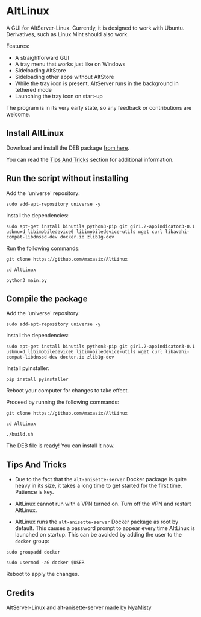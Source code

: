 # AltLinux

A GUI for AltServer-Linux. Currently, it is designed to work with Ubuntu. Derivatives, such as Linux Mint should also work.

Features:
- A straightforward GUI
- A tray menu that works just like on Windows
- Sideloading AltStore
- Sideloading other apps without AltStore
- While the tray icon is present, AltServer runs in the background in tethered mode
- Launching the tray icon on start-up

The program is in its very early state, so any feedback or contributions are welcome.

## Install AltLinux

Download and install the DEB package [from here](https://github.com/maxasix/AltLinux/releases). 

You can read the [Tips And Tricks](#tips-and-tricks) section for additional information.

## Run the script without installing
Add the 'universe' repository:

```
sudo add-apt-repository universe -y
```

Install the dependencies:
```
sudo apt-get install binutils python3-pip git gir1.2-appindicator3-0.1 usbmuxd libimobiledevice6 libimobiledevice-utils wget curl libavahi-compat-libdnssd-dev docker.io zlib1g-dev
``` 

Run the following commands:
```
git clone https://github.com/maxasix/AltLinux
```  

```
cd AltLinux
```  

```
python3 main.py
```  

## Compile the package
Add the 'universe' repository:

```
sudo add-apt-repository universe -y
```

Install the dependencies:
```
sudo apt-get install binutils python3-pip git gir1.2-appindicator3-0.1 usbmuxd libimobiledevice6 libimobiledevice-utils wget curl libavahi-compat-libdnssd-dev docker.io zlib1g-dev
```  
  
Install pyinstaller:
```  
pip install pyinstaller
```  

Reboot your computer for changes to take effect.

Proceed by running the following commands:
```
git clone https://github.com/maxasix/AltLinux
```  

```
cd AltLinux
```  

```
./build.sh
```  

The DEB file is ready! You can install it now.

## Tips And Tricks

- Due to the fact that the `alt-anisette-server` Docker package is quite heavy in its size, it takes a long time to get started for the first time. Patience is key.

- AltLinux cannot run with a VPN turned on. Turn off the VPN and restart AltLinux.

- AltLinux runs the `alt-anisette-server` Docker package as root by default. This causes a password prompt to appear every time AltLinux is launched on startup. This can be avoided by adding the user to the `docker` group:

```
sudo groupadd docker
```
```
sudo usermod -aG docker $USER
```
Reboot to apply the changes.

## Credits
AltServer-Linux and alt-anisette-server made by [NyaMisty](https://github.com/NyaMisty)
